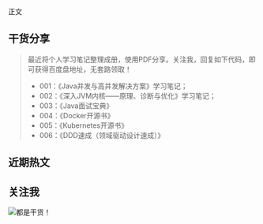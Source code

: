 
正文




## 干货分享

> 最近将个人学习笔记整理成册，使用PDF分享。关注我，回复如下代码，即可获得百度盘地址，无套路领取！
>
> - 001：《Java并发与高并发解决方案》学习笔记；
> - 002：《深入JVM内核——原理、诊断与优化》学习笔记；
> - 003：《Java面试宝典》
> - 004：《Docker开源书》
> - 005：《Kubernetes开源书》
> - 006：《DDD速成（领域驱动设计速成）》
> 



## 近期热文




## 关注我

![都是干货！](http://www.itmuch.com/images/miniapp/wx-xcx.png)